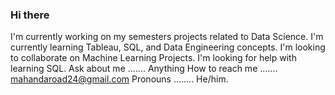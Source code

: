 ### Hi there

I'm currently working on my semesters projects related to Data Science.
I'm currently learning Tableau, SQL, and Data Engineering concepts.
I'm looking to collaborate on Machine Learning Projects.
I'm looking for help with learning SQL.
Ask about me ....... Anything
How to reach me ....... mahandaroad24@gmail.com
Pronouns ........ He/him.
